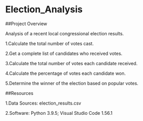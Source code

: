 # Election_Analysis
##Project Overview

Analysis of a recent local congressional election results.

1.Calculate the total number of votes cast.

2.Get a complete list of candidates who received votes.

3.Calculate the total number of votes each candidate received.

4.Calculate the percentage of votes each candidate won.

5.Determine the winner of the election based on popular votes.




##Resources

1.Data Sources: election_results.csv

2.Software: Python 3.9.5; Visual Studio Code 1.56.1
